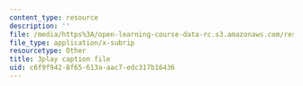 ```yaml
---
content_type: resource
description: ''
file: /media/https%3A/open-learning-course-data-rc.s3.amazonaws.com/res-tll-004-stem-concept-videos-fall-2013/c6f9f9428f65613aaac7edc317b16436_JrlZSfRM-IY.srt
file_type: application/x-subrip
resourcetype: Other
title: 3play caption file
uid: c6f9f942-8f65-613a-aac7-edc317b16436
---
```

